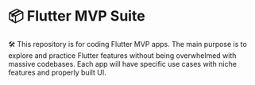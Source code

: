 # 📦 Flutter MVP Suite
🛠️ This repository is for coding Flutter MVP apps. The main purpose is to explore and practice Flutter features without being overwhelmed with massive codebases. Each app will have specific use cases with niche features and properly built UI.
